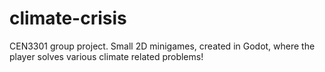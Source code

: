 # climate-crisis
CEN3301 group project. Small 2D minigames, created in Godot, where the player solves various climate related problems!

